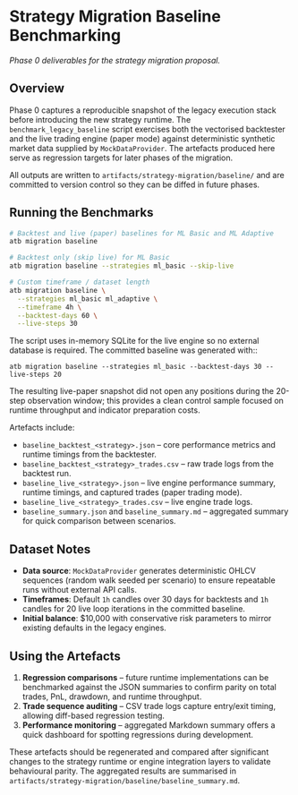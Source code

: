 # Strategy Migration Baseline Benchmarking

_Phase 0 deliverables for the strategy migration proposal._

## Overview

Phase 0 captures a reproducible snapshot of the legacy execution stack
before introducing the new strategy runtime. The `benchmark_legacy_baseline`
script exercises both the vectorised backtester and the live trading engine
(paper mode) against deterministic synthetic market data supplied by
`MockDataProvider`. The artefacts produced here serve as regression
targets for later phases of the migration.

All outputs are written to `artifacts/strategy-migration/baseline/` and
are committed to version control so they can be diffed in future phases.

## Running the Benchmarks

```bash
# Backtest and live (paper) baselines for ML Basic and ML Adaptive
atb migration baseline

# Backtest only (skip live) for ML Basic
atb migration baseline --strategies ml_basic --skip-live

# Custom timeframe / dataset length
atb migration baseline \
  --strategies ml_basic ml_adaptive \
  --timeframe 4h \
  --backtest-days 60 \
  --live-steps 30
```

The script uses in-memory SQLite for the live engine so no external
database is required. The committed baseline was generated with::

    atb migration baseline --strategies ml_basic --backtest-days 30 --live-steps 20

The resulting live-paper snapshot did not open any positions during the
20-step observation window; this provides a clean control sample focused
on runtime throughput and indicator preparation costs.

Artefacts include:

- `baseline_backtest_<strategy>.json` – core performance metrics and
  runtime timings from the backtester.
- `baseline_backtest_<strategy>_trades.csv` – raw trade logs from the
  backtest run.
- `baseline_live_<strategy>.json` – live engine performance summary,
  runtime timings, and captured trades (paper trading mode).
- `baseline_live_<strategy>_trades.csv` – live engine trade logs.
- `baseline_summary.json` and `baseline_summary.md` – aggregated summary
  for quick comparison between scenarios.

## Dataset Notes

- **Data source**: `MockDataProvider` generates deterministic OHLCV
  sequences (random walk seeded per scenario) to ensure repeatable runs
  without external API calls.
- **Timeframes**: Default `1h` candles over 30 days for backtests and
  `1h` candles for 20 live loop iterations in the committed baseline.
- **Initial balance**: $10,000 with conservative risk parameters to
  mirror existing defaults in the legacy engines.

## Using the Artefacts

1. **Regression comparisons** – future runtime implementations can be
   benchmarked against the JSON summaries to confirm parity on total
   trades, PnL, drawdown, and runtime throughput.
2. **Trade sequence auditing** – CSV trade logs capture entry/exit
   timing, allowing diff-based regression testing.
3. **Performance monitoring** – aggregated Markdown summary offers a
   quick dashboard for spotting regressions during development.

These artefacts should be regenerated and compared after significant
changes to the strategy runtime or engine integration layers to validate
behavioural parity. The aggregated results are summarised in
`artifacts/strategy-migration/baseline/baseline_summary.md`.
